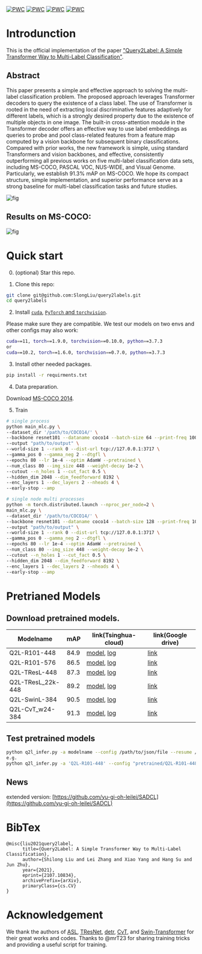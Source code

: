 [![PWC](https://img.shields.io/endpoint.svg?url=https://paperswithcode.com/badge/query2label-a-simple-transformer-way-to-multi/multi-label-classification-on-ms-coco)](https://paperswithcode.com/sota/multi-label-classification-on-ms-coco?p=query2label-a-simple-transformer-way-to-multi)
[![PWC](https://img.shields.io/endpoint.svg?url=https://paperswithcode.com/badge/query2label-a-simple-transformer-way-to-multi/multi-label-classification-on-nus-wide)](https://paperswithcode.com/sota/multi-label-classification-on-nus-wide?p=query2label-a-simple-transformer-way-to-multi)
[![PWC](https://img.shields.io/endpoint.svg?url=https://paperswithcode.com/badge/query2label-a-simple-transformer-way-to-multi/multi-label-classification-on-pascal-voc-2007)](https://paperswithcode.com/sota/multi-label-classification-on-pascal-voc-2007?p=query2label-a-simple-transformer-way-to-multi)
[![PWC](https://img.shields.io/endpoint.svg?url=https://paperswithcode.com/badge/query2label-a-simple-transformer-way-to-multi/multi-label-classification-on-pascal-voc-2012)](https://paperswithcode.com/sota/multi-label-classification-on-pascal-voc-2012?p=query2label-a-simple-transformer-way-to-multi)

# Introdunction
This is the official implementation of the paper ["Query2Label: A Simple Transformer Way to Multi-Label Classification"](https://arxiv.org/abs/2107.10834).
## Abstract

This paper presents a simple and effective approach to solving the multi-label classification problem. The proposed approach leverages Transformer decoders to query the existence of a class label. The use of Transformer is rooted in the need of extracting local discriminative features adaptively for different labels, which is a strongly desired property due to the existence of multiple objects in one image. The built-in cross-attention module in the Transformer decoder offers an effective way to use label embeddings as queries to probe and pool class-related features from a feature map computed by a vision backbone for subsequent binary classifications. Compared with prior works, the new framework is simple, using standard Transformers and vision backbones, and effective, consistently outperforming all previous works on five multi-label classification data sets, including MS-COCO, PASCAL VOC, NUS-WIDE, and Visual Genome. Particularly, we establish 91.3% mAP on MS-COCO. We hope its compact structure, simple implementation, and superior performance serve as a strong baseline for multi-label classification tasks and future studies.

![fig](images/framework4_00.png)

## Results on MS-COCO:
![fig](images/coco_q2l_results.png)


# Quick start
0. (optional) Star this repo. 

1. Clone this repo:
```sh
git clone git@github.com:SlongLiu/query2labels.git
cd query2labels
```

2. Install [```cuda```](https://developer.nvidia.com/cuda-downloads), [```PyTorch``` and ```torchvision```](https://pytorch.org/).

Please make sure they are compatible.
We test our models on two envs and other configs may also work:
```sh
cuda==11, torch==1.9.0, torchvision==0.10.0, python==3.7.3
or
cuda==10.2, torch==1.6.0, torchvision==0.7.0, python==3.7.3
```

3. Install other needed packages.
```sh
pip install -r requirments.txt
```

4. Data preparation.

Download [MS-COCO 2014](https://cocodataset.org/#download).

5. Train
```sh
# single process
python main_mlc.py \
--dataset_dir '/path/to/COCO14/' \
--backbone resnet101 --dataname coco14 --batch-size 64 --print-freq 100 \
--output "path/to/output" \
--world-size 1 --rank 0 --dist-url tcp://127.0.0.1:3717 \
--gamma_pos 0 --gamma_neg 2 --dtgfl \
--epochs 80 --lr 1e-4 --optim AdamW --pretrained \
--num_class 80 --img_size 448 --weight-decay 1e-2 \
--cutout --n_holes 1 --cut_fact 0.5 \
--hidden_dim 2048 --dim_feedforward 8192 \
--enc_layers 1 --dec_layers 2 --nheads 4 \
--early-stop --amp 

# single node multi processes
python -m torch.distributed.launch --nproc_per_node=2 \
main_mlc.py \
--dataset_dir '/path/to/COCO14/' \
--backbone resnet101 --dataname coco14 --batch-size 128 --print-freq 100 \
--output "path/to/output" \
--world-size 1 --rank 0 --dist-url tcp://127.0.0.1:3717 \
--gamma_pos 0 --gamma_neg 2 --dtgfl \
--epochs 80 --lr 1e-4 --optim AdamW --pretrained \
--num_class 80 --img_size 448 --weight-decay 1e-2 \
--cutout --n_holes 1 --cut_fact 0.5 \
--hidden_dim 2048 --dim_feedforward 8192 \
--enc_layers 1 --dec_layers 2 --nheads 4 \
--early-stop --amp 
```


# Pretrianed Models
## Download pretrained models.
|  Modelname   | mAP | link(Tsinghua-cloud)  | link(Google drive)  | 
|  ----  | ----  | ---- | ---- | 
| Q2L-R101-448  | 84.9 | [model](https://cloud.tsinghua.edu.cn/d/a1560cd327dc45d0ad8e/), [log](https://cloud.tsinghua.edu.cn/d/a1560cd327dc45d0ad8e/?p=%2FQ2L-logs&mode=list) | [link](https://drive.google.com/drive/folders/1_hu98VQ4zZ6F65OvhJzTbp2W3sqaLywP?usp=sharing) |
| Q2L-R101-576  | 86.5 | [model](https://cloud.tsinghua.edu.cn/d/a1560cd327dc45d0ad8e/), [log](https://cloud.tsinghua.edu.cn/d/a1560cd327dc45d0ad8e/?p=%2FQ2L-logs&mode=list) |[link](https://drive.google.com/drive/folders/1_hu98VQ4zZ6F65OvhJzTbp2W3sqaLywP?usp=sharing) |
| Q2L-TResL-448  | 87.3 | [model](https://cloud.tsinghua.edu.cn/d/a1560cd327dc45d0ad8e/), [log](https://cloud.tsinghua.edu.cn/d/a1560cd327dc45d0ad8e/?p=%2FQ2L-logs&mode=list) |[link](https://drive.google.com/drive/folders/1_hu98VQ4zZ6F65OvhJzTbp2W3sqaLywP?usp=sharing) |
| Q2L-TResL_22k-448  | 89.2 | [model](https://cloud.tsinghua.edu.cn/d/a1560cd327dc45d0ad8e/), [log](https://cloud.tsinghua.edu.cn/d/a1560cd327dc45d0ad8e/?p=%2FQ2L-logs&mode=list) |[link](https://drive.google.com/drive/folders/1_hu98VQ4zZ6F65OvhJzTbp2W3sqaLywP?usp=sharing) |
| Q2L-SwinL-384  | 90.5 | [model](https://cloud.tsinghua.edu.cn/d/a1560cd327dc45d0ad8e/), [log](https://cloud.tsinghua.edu.cn/d/a1560cd327dc45d0ad8e/?p=%2FQ2L-logs&mode=list) |[link](https://drive.google.com/drive/folders/1_hu98VQ4zZ6F65OvhJzTbp2W3sqaLywP?usp=sharing) |
| Q2L-CvT_w24-384  | 91.3 | [model](https://cloud.tsinghua.edu.cn/d/a1560cd327dc45d0ad8e/), [log](https://cloud.tsinghua.edu.cn/d/a1560cd327dc45d0ad8e/?p=%2FQ2L-logs&mode=list) |[link](https://drive.google.com/drive/folders/1_hu98VQ4zZ6F65OvhJzTbp2W3sqaLywP?usp=sharing) |

## Test pretrained models
```sh
python q2l_infer.py -a modelname --config /path/to/json/file --resume /path/to/pkl/file [other args]
e.g.
python q2l_infer.py -a 'Q2L-R101-448' --config "pretrained/Q2L-R101-448/config_new.json" -b 16 --resume 'pretrained/Q2L-R101-448/checkpoint.pkl'
```

## News
extended version: [https://github.com/yu-gi-oh-leilei/SADCL](https://github.com/yu-gi-oh-leilei/SADCL)

# BibTex
```
@misc{liu2021query2label,
      title={Query2Label: A Simple Transformer Way to Multi-Label Classification}, 
      author={Shilong Liu and Lei Zhang and Xiao Yang and Hang Su and Jun Zhu},
      year={2021},
      eprint={2107.10834},
      archivePrefix={arXiv},
      primaryClass={cs.CV}
}
```

# Acknowledgement
We thank the authors of [ASL](https://github.com/Alibaba-MIIL/ASL), [TResNet](https://github.com/Alibaba-MIIL/TResNet), [detr](https://github.com/facebookresearch/detr), [CvT](https://github.com/microsoft/CvT), and [Swin-Transformer](https://github.com/microsoft/Swin-Transformer) for their great works and codes.
Thanks to @mrT23 for sharing training tricks and providing a useful script for training.
